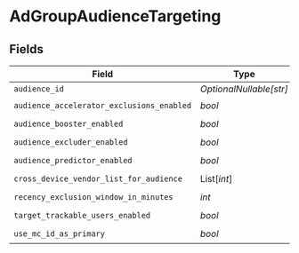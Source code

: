 # AdGroupAudienceTargeting


## Fields

| Field                                     | Type                                      | Required                                  | Description                               |
| ----------------------------------------- | ----------------------------------------- | ----------------------------------------- | ----------------------------------------- |
| `audience_id`                             | *OptionalNullable[str]*                   | :heavy_minus_sign:                        | N/A                                       |
| `audience_accelerator_exclusions_enabled` | *bool*                                    | :heavy_check_mark:                        | N/A                                       |
| `audience_booster_enabled`                | *bool*                                    | :heavy_check_mark:                        | N/A                                       |
| `audience_excluder_enabled`               | *bool*                                    | :heavy_check_mark:                        | N/A                                       |
| `audience_predictor_enabled`              | *bool*                                    | :heavy_check_mark:                        | N/A                                       |
| `cross_device_vendor_list_for_audience`   | List[*int*]                               | :heavy_check_mark:                        | N/A                                       |
| `recency_exclusion_window_in_minutes`     | *int*                                     | :heavy_check_mark:                        | N/A                                       |
| `target_trackable_users_enabled`          | *bool*                                    | :heavy_check_mark:                        | N/A                                       |
| `use_mc_id_as_primary`                    | *bool*                                    | :heavy_check_mark:                        | N/A                                       |